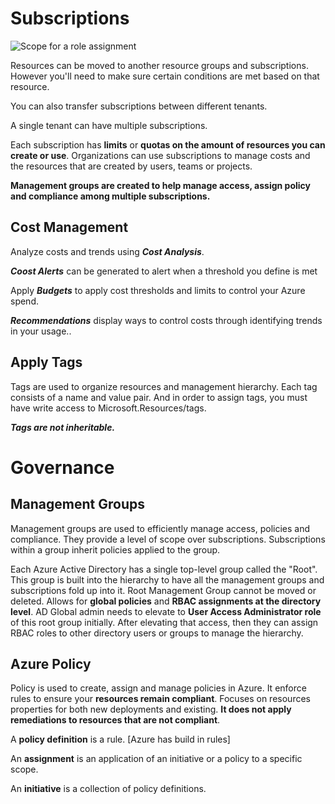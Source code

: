 # Subscriptions

![Scope for a role assignment](https://docs.microsoft.com/en-us/azure/role-based-access-control/media/scope-overview/rbac-scope-no-label.png)

Resources can be moved to another resource groups and subscriptions. However you'll need to make sure certain conditions are met based on that resource. 

You can also transfer subscriptions between different tenants. 

A single tenant can have multiple subscriptions.

Each subscription has **limits** or **quotas on the amount of resources you can create or use**. Organizations can use subscriptions to manage costs and the resources that are created by users, teams or projects.

**Management groups are created to help manage access, assign policy and compliance among multiple subscriptions.**

## Cost Management

Analyze costs and trends using ***Cost Analysis***.

***Coost Alerts*** can be generated to alert when a threshold you define is met

Apply ***Budgets*** to apply cost thresholds and limits to control your Azure spend.

***Recommendations*** display ways to control costs through identifying trends in your usage..

## Apply Tags

Tags are used to organize resources and management hierarchy. Each tag consists of a name and value pair. And in order to assign tags, you must have write access to Microsoft.Resources/tags.

***Tags are not inheritable.***

# Governance

## Management Groups

Management groups are used to efficiently manage access, policies and compliance. They provide a level of scope over subscriptions. Subscriptions within a group inherit policies applied to the group.

Each Azure Active Directory  has a single top-level group called the "Root". This group is built into the hierarchy to have all the management groups and subscriptions fold up into it. Root Management Group cannot be moved or deleted. Allows for **global policies** and **RBAC assignments at the directory level**. AD Global admin needs to elevate to **User Access Administrator role** of this root group initially. After elevating that access, then they can assign RBAC roles to other directory users or groups to manage the hierarchy.

## Azure Policy

Policy is used to create, assign and manage policies in Azure. It enforce rules to ensure your **resources remain compliant**. Focuses on resources properties for both new deployments and existing. **It does not apply remediations to resources that are not compliant**.

A **policy definition** is a rule. [Azure has build in rules]

An **assignment** is an application of an initiative or a policy to a specific scope.

An **initiative** is a collection of policy definitions.
